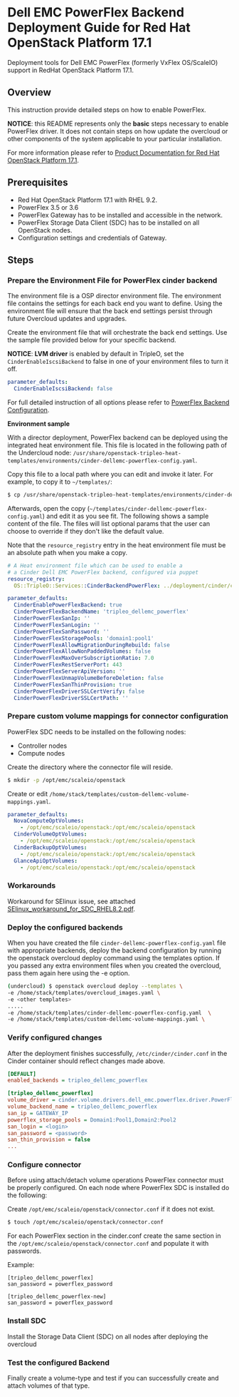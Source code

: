 # Dell EMC PowerFlex Backend Deployment Guide for Red Hat OpenStack Platform 17.1

Deployment tools for Dell EMC PowerFlex (formerly VxFlex OS/ScaleIO) support in RedHat OpenStack Platform 17.1.

## Overview

This instruction provide detailed steps on how to enable PowerFlex.

**NOTICE**: this README represents only the **basic** steps necessary to enable PowerFlex driver. It does not contain steps on how update the overcloud or other components of the system applicable to your particular installation.

For more information please refer to [Product Documentation for Red Hat OpenStack Platform 17.1](https://access.redhat.com/documentation/en-us/red_hat_openstack_platform/17.1/).

## Prerequisites

- Red Hat OpenStack Platform 17.1 with RHEL 9.2.
- PowerFlex 3.5 or 3.6
- PowerFlex Gateway has to be installed and accessible in the network.
- PowerFlex Storage Data Client (SDC) has to be installed on all OpenStack nodes.
- Configuration settings and credentials of Gateway.

## Steps

### Prepare the Environment File for PowerFlex cinder backend
The environment file is a OSP director environment file. The environment file contains the settings for each back end you want to define. Using the environment file will ensure that the back end settings persist through future Overcloud updates and upgrades.  

Create the environment file that will orchestrate the back end settings. Use the sample file provided below for your specific backend.  

**NOTICE**: **LVM driver** is enabled by default in TripleO, set the ```CinderEnableIscsiBackend``` to false in one of your environment files to turn it off.
```yaml
parameter_defaults:
  CinderEnableIscsiBackend: false
```

For full detailed instruction of all options please refer to [PowerFlex Backend Configuration](https://docs.openstack.org/cinder/wallaby/configuration/block-storage/drivers/dell-emc-powerflex-driver.html).

**Environment sample**

With a director deployment, PowerFlex backend can be deployed using the integrated heat environment file. This file is located in the following path of the Undercloud node:
`/usr/share/openstack-tripleo-heat-templates/environments/cinder-dellemc-powerflex-config.yaml`.

Copy this file to a local path where you can edit and invoke it later. For example, to copy it to `~/templates/`:

```bash
$ cp /usr/share/openstack-tripleo-heat-templates/environments/cinder-dellemc-powerflex-config.yaml ~/templates/
```
Afterwards, open the copy (`~/templates/cinder-dellemc-powerflex-config.yaml`) and edit it as you see fit. The following shows a sample content of the file. The files will list optional params that the user can choose to override if they don't like the default value.

Note that the ```resource_registry``` entry in the heat environment file must be an absolute path when you make a copy.

```yaml
# A Heat environment file which can be used to enable a
# a Cinder Dell EMC PowerFlex backend, configured via puppet
resource_registry:
  OS::TripleO::Services::CinderBackendPowerFlex: ../deployment/cinder/cinder-backend-dellemc-powerflex-puppet.yaml

parameter_defaults:
  CinderEnablePowerFlexBackend: true
  CinderPowerFlexBackendName: 'tripleo_dellemc_powerflex'
  CinderPowerFlexSanIp: ''
  CinderPowerFlexSanLogin: ''
  CinderPowerFlexSanPassword: ''
  CinderPowerFlexStoragePools: 'domain1:pool1'
  CinderPowerFlexAllowMigrationDuringRebuild: false
  CinderPowerFlexAllowNonPaddedVolumes: false
  CinderPowerFlexMaxOverSubscriptionRatio: 7.0
  CinderPowerFlexRestServerPort: 443
  CinderPowerFlexServerApiVersion: ''
  CinderPowerFlexUnmapVolumeBeforeDeletion: false
  CinderPowerFlexSanThinProvision: true
  CinderPowerFlexDriverSSLCertVerify: false
  CinderPowerFlexDriverSSLCertPath: ''
```

### Prepare custom volume mappings for connector configuration 

PowerFlex SDC needs to be installed on the following nodes:
* Controller nodes 
* Compute nodes

Create the directory where the connector file will reside.

```bash
$ mkdir -p /opt/emc/scaleio/openstack
```

Create or edit `/home/stack/templates/custom-dellemc-volume-mappings.yaml`.

```yaml
parameter_defaults:
  NovaComputeOptVolumes:
    - /opt/emc/scaleio/openstack:/opt/emc/scaleio/openstack
  CinderVolumeOptVolumes:
    - /opt/emc/scaleio/openstack:/opt/emc/scaleio/openstack
  CinderBackupOptVolumes:
    - /opt/emc/scaleio/openstack:/opt/emc/scaleio/openstack
  GlanceApiOptVolumes:
    - /opt/emc/scaleio/openstack:/opt/emc/scaleio/openstack
```
### Workarounds

Workaround for SElinux issue, see attached [SElinux_workaround_for_SDC_RHEL8.2.pdf](https://github.com/dell/osp-integration/blob/master/osp-deploy/cinder/powerflex/SElinux_workaround_for_SDC_RHEL8.2.pdf).


### Deploy the configured backends

When you have created the file `cinder-dellemc-powerflex-config.yaml` file with appropriate backends, deploy the backend configuration by running the openstack overcloud deploy command using the templates option. If you passed any extra environment files when you created the overcloud, pass them again here using the -e option. 
 
```bash
(undercloud) $ openstack overcloud deploy --templates \
-e /home/stack/templates/overcloud_images.yaml \
-e <other templates>
.....
-e /home/stack/templates/cinder-dellemc-powerflex-config.yaml  \
-e /home/stack/templates/custom-dellemc-volume-mappings.yaml \
```

### Verify configured changes

After the deployment finishes successfully, `/etc/cinder/cinder.conf` in the Cinder container should reflect changes made above.

```ini
[DEFAULT]
enabled_backends = tripleo_dellemc_powerflex

[tripleo_dellemc_powerflex]
volume_driver = cinder.volume.drivers.dell_emc.powerflex.driver.PowerFlexDriver
volume_backend_name = tripleo_dellemc_powerflex
san_ip = GATEWAY_IP
powerflex_storage_pools = Domain1:Pool1,Domain2:Pool2
san_login = <login>
san_password = <password>
san_thin_provision = false
...
```

### Configure connector

Before using attach/detach volume operations PowerFlex connector must be properly configured. On each node where PowerFlex SDC is installed do the following:

Create `/opt/emc/scaleio/openstack/connector.conf` if it does not exist.

```bash
$ touch /opt/emc/scaleio/openstack/connector.conf
```

For each PowerFlex section in the cinder.conf create the same section in the `/opt/emc/scaleio/openstack/connector.conf` and populate it with passwords. 

Example:

```
[tripleo_dellemc_powerflex]
san_password = powerflex_password

[tripleo_dellemc_powerflex-new]
san_password = powerflex_password
```

### Install SDC

Install the Storage Data Client (SDC) on all nodes after deploying the overcloud

### Test the configured Backend
Finally create a volume-type and test if you can successfully create and attach volumes of that type.

